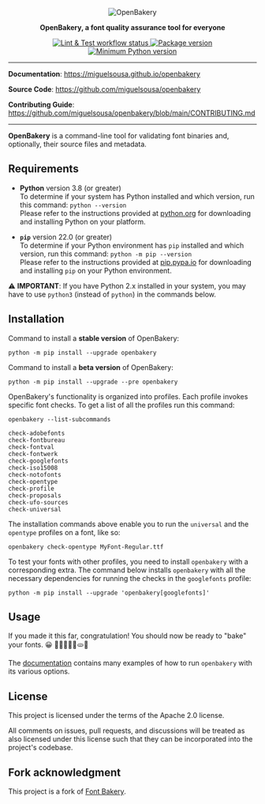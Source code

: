 <p align="center">
  <img src="https://raw.githubusercontent.com/miguelsousa/openbakery/main/data/openbakery.jpg" alt="OpenBakery">
</p>
<p align="center">
    <b>OpenBakery, a font quality assurance tool for everyone</b>
</p>
<p align="center">
<a href="https://github.com/miguelsousa/openbakery/actions/workflows/lint_test.yml" target="_blank">
    <img src="https://github.com/miguelsousa/openbakery/actions/workflows/lint_test.yml/badge.svg" alt="Lint & Test workflow status">
</a>
<a href="https://pypi.org/project/openbakery" target="_blank">
    <img src="https://img.shields.io/pypi/v/openbakery.svg" alt="Package version">
</a>
<a href="https://pypi.org/project/openbakery" target="_blank">
    <img src="https://img.shields.io/pypi/pyversions/openbakery.svg" alt="Minimum Python version">
</a>
</p>

---

**Documentation**: https://miguelsousa.github.io/openbakery

**Source Code**: https://github.com/miguelsousa/openbakery

**Contributing Guide**: https://github.com/miguelsousa/openbakery/blob/main/CONTRIBUTING.md

---

**OpenBakery** is a command-line tool for validating font binaries and, optionally, their source files and metadata.


## Requirements

- **Python** version 3.8 (or greater)
<br>To determine if your system has Python installed and which version, run this command: `python --version`
<br>Please refer to the instructions provided at [python.org](https://www.python.org/) for downloading and installing Python on your platform.

- **`pip`** version 22.0 (or greater)
<br>To determine if your Python environment has `pip` installed and which version, run this command: `python -m pip --version`
<br>Please refer to the instructions provided at [pip.pypa.io](https://pip.pypa.io/en/stable/installation/) for downloading and installing `pip` on your Python environment.

⚠️ **IMPORTANT**: If you have Python 2.x installed in your system, you may have to use `python3` (instead of `python`) in the commands below.


## Installation

Command to install a **stable version** of OpenBakery:

    python -m pip install --upgrade openbakery

Command to install a **beta version** of OpenBakery:

    python -m pip install --upgrade --pre openbakery

OpenBakery's functionality is organized into profiles. Each profile invokes specific font checks. To get a list of all the profiles run this command:

    openbakery --list-subcommands

```
check-adobefonts
check-fontbureau
check-fontval
check-fontwerk
check-googlefonts
check-iso15008
check-notofonts
check-opentype
check-profile
check-proposals
check-ufo-sources
check-universal
```

The installation commands above enable you to run the `universal` and the `opentype` profiles on a font, like so:

    openbakery check-opentype MyFont-Regular.ttf

To test your fonts with other profiles, you need to install `openbakery` with a corresponding extra. The command below installs `openbakery` with all the necessary dependencies for running the checks in the `googlefonts` profile:

    python -m pip install --upgrade 'openbakery[googlefonts]'


## Usage

If you made it this far, congratulation! You should now be ready to "bake" your fonts. 😀 🥯🍞🥖🥨🥐🫓🧁

The [documentation](https://miguelsousa.github.io/openbakery) contains many examples of how to run `openbakery` with its various options.


## License

This project is licensed under the terms of the Apache 2.0 license.

All comments on issues, pull requests, and discussions will be treated as also licensed under this license such that they can be incorporated into the project's codebase.


## Fork acknowledgment

This project is a fork of [Font Bakery](https://github.com/googlefonts/fontbakery).
